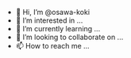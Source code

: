 - 👋 Hi, I’m @osawa-koki
- 👀 I’m interested in ...
- 🌱 I’m currently learning ...
- 💞️ I’m looking to collaborate on ...
- 📫 How to reach me ...

<!---
osawa-koki/osawa-koki is a ✨ special ✨ repository because its `README.md` (this file) appears on your GitHub profile.
You can click the Preview link to take a look at your changes.
--->
